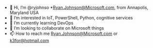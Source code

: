 - 👋 Hi, I’m @ryjohnso   *Ryan.Johnson@Microsoft.com, from Annapolis, Maryland USA  
- 👀 I’m interested in IoT, PowerShell, Python, cognitive services
- 🌱 I’m currently learning DevOps
- 💞️ I’m looking to collaborate on Microsoft things
- 📫 How to reach me     Ryan.Johnson@Microsoft.com    or k3for@hotmail.com 

<!---
ryjohnso/ryjohnso is a ✨ special ✨ repository because its `README.md` (this file) appears on your GitHub profile.
You can click the Preview link to take a look at your changes.
--->

